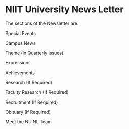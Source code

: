# NIIT University News Letter

The sections of the Newsletter are:

Special Events

Campus News

Theme (in Quarterly issues)

Expressions

Achievements

Research (If Required)

Faculty Research (If Required)

Recruitment (If Required)

Obituary (If Required)

Meet the NU NL Team
